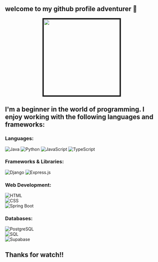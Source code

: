 ##  welcome to my github profile adventurer 👋

<div align="center">
  <img src="https://i.giphy.com/media/v1.Y2lkPTc5MGI3NjExanp2dzAzb3hpb2NiMHh1NWlybTYxZmZjbXdhdGliMHZrZ3lqMmh2aSZlcD12MV9pbnRlcm5hbF9naWZfYnlfaWQmY3Q9Zw/oPNq5A3IZC6bugJXeS/giphy.gif" width="250" border="4px"/>
</div>

## I'm a beginner in the world of programming. I enjoy working with the following languages and frameworks:

###  Languages:
![Java](https://img.shields.io/badge/Java-ED8B00?style=for-the-badge&logo=java&logoColor=white)
![Python](https://img.shields.io/badge/Python-3776AB?style=for-the-badge&logo=python&logoColor=white)
![JavaScript](https://img.shields.io/badge/JavaScript-F7DF1E?style=for-the-badge&logo=javascript&logoColor=black)
![TypeScript](https://img.shields.io/badge/TypeScript-3178C6?style=for-the-badge&logo=typescript&logoColor=white)

### Frameworks & Libraries:
![Django](https://img.shields.io/badge/Django-092E20?style=for-the-badge&logo=django&logoColor=white)
![Express.js](https://img.shields.io/badge/Express.js-000000?style=for-the-badge&logo=express&logoColor=white)


### Web Development:  
![HTML](https://img.shields.io/badge/HTML5-E34F26?style=for-the-badge&logo=html5&logoColor=white)  
![CSS](https://img.shields.io/badge/CSS3-1572B6?style=for-the-badge&logo=css3&logoColor=white)  
![Spring Boot](https://img.shields.io/badge/Spring_Boot-6DB33F?style=for-the-badge&logo=spring-boot&logoColor=white)

### Databases:  
![PostgreSQL](https://img.shields.io/badge/PostgreSQL-336791?style=for-the-badge&logo=postgresql&logoColor=white)  
![SQL](https://img.shields.io/badge/SQL-4479A1?style=for-the-badge&logo=mysql&logoColor=white)  
![Supabase](https://img.shields.io/badge/Supabase-3ECF8E?style=for-the-badge&logo=supabase&logoColor=white)

## Thanks for watch!! 
